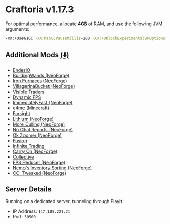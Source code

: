 # Craftoria v1.17.3
For optimal performance, allocate **4GB** of RAM, and use the following JVM arguments:

```bash
-XX:+UseG1GC -XX:MaxGCPauseMillis=200 -XX:+UnlockExperimentalVMOptions -XX:+OptimizeStringConcat -XX:+UseStringDeduplication -Dfml.ignoreInvalidMinecraftCertificates=true -Dfml.ignorePatchDiscrepancies=true
```

## Additional Mods [(⬇️)](Craftoria/mods.7z)
- [EnderIO](https://www.curseforge.com/minecraft/mc-mods/ender-io)
- [BuildingWands (NeoForge)](https://www.curseforge.com/minecraft/mc-mods/building-wands)
- [Iron Furnaces (NeoForge)](https://www.curseforge.com/minecraft/mc-mods/iron-furnaces)
- [VillagerinaBucket (NeoForge)](https://www.curseforge.com/minecraft/mc-mods/villager-in-a-bucket)
- [Visible Traders](https://www.curseforge.com/minecraft/mc-mods/visible-traders)
- [Dynamic FPS](https://www.curseforge.com/minecraft/mc-mods/dynamic-fps)
- [ImmediatelyFast (NeoForge)](https://www.curseforge.com/minecraft/mc-mods/immediatelyfast)
- [e4mc (Minecraft)](https://www.curseforge.com/minecraft/mc-mods/e4mc)
- [Farsight](https://www.curseforge.com/minecraft/mc-mods/farsight)
- [Lithium (NeoForge)](https://www.curseforge.com/minecraft/mc-mods/lithium)
- [More Culling (NeoForge)](https://www.curseforge.com/minecraft/mc-mods/moreculling)
- [No Chat Reports (NeoForge)](https://www.curseforge.com/minecraft/mc-mods/no-chat-reports)
- [Ok Zoomer (NeoForge)](https://www.curseforge.com/minecraft/mc-mods/ok-zoomer)
- [Fusion](https://www.curseforge.com/minecraft/mc-mods/fusion)
- [Infinite Trading](https://www.curseforge.com/minecraft/mc-mods/infinite-trading)
- [Carry On (NeoForge)](https://www.curseforge.com/minecraft/mc-mods/carry-on)
- [Collective](https://www.curseforge.com/minecraft/mc-mods/collective)
- [FPS Reducer (NeoForge)](https://www.curseforge.com/minecraft/mc-mods/fps-reducer)
- [Nemo's Inventory Sorting (NeoForge)](https://www.curseforge.com/minecraft/mc-mods/nemos-inventory-sorting)
- [CC: Tweaked (NeoForge)](https://www.curseforge.com/minecraft/mc-mods/cc-tweaked)

## Server Details
Running on a dedicated server, tunneling through Playit.
- IP Address: `147.185.221.21`
- Port: `50500`
